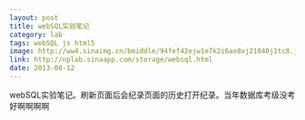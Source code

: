```yaml
---
layout: post
title: webSQL实验笔记
category: lab
tags: webSQL js html5
image: http://ww4.sinaimg.cn/bmiddle/94fef42ejw1e7k2i6ae8xj21040j1tc8.jpg
link: http://nplab.sinaapp.com/storage/websql.html
date: 2013-08-12
---
```

webSQL实验笔记。刷新页面后会纪录页面的历史打开纪录。当年数据库考级没考好啊啊啊啊

